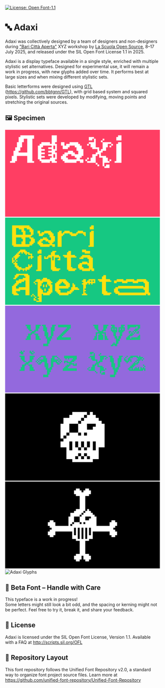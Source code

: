 [![License: Open Font-1.1](https://img.shields.io/badge/License-OFL_1.1-lightgreen.svg)](https://opensource.org/licenses/OFL-1.1)

# 🔤 Adaxi

Adaxi was collectively designed by a team of designers and non-designers during ["Bari Città Aperta"](https://baricittaperta.xyz) XYZ workshop by [La Scuola Open Source](https://lascuolaopensource.xyz), 8–17 July 2025, and released under the SIL Open Font License 1.1 in 2025.

Adaxi is a display typeface available in a single style, enriched with multiple stylistic set alternatives. Designed for experimental use, it will remain a work in progress, with new glyphs added over time. It performs best at large sizes and when mixing different stylistic sets.

Basic letterforms were designed using [GTL](https://github.com/bbtgnn/GTL-web) (https://github.com/bbtgnn/GTL), with grid based system and squared pixels. Stylistic sets were developed by modifying, moving points and stretching the original sources.

## 🖼️ Specimen

![Adaxi](documentation/adaxi.png)
![Adaxi Bari Città Aperta](documentation/adaxi-baricittaaperta.png)
![Adaxi XYZ](documentation/adaxi-xyz.png)
![Adaxi Pirate Skull](documentation/adaxi-pirate-skull-1.png)
![Adaxi Pirate Skull Big](documentation/adaxi-pirate-skull-2.png)
![Adaxi Glyphs](documentation/adaxi-glyphs.gif)


## 👀 Beta Font – Handle with Care

This typeface is a work in progress!  
Some letters might still look a bit odd, and the spacing or kerning might not be perfect. Feel free to try it, break it, and share your feedback.


## 📜 License

Adaxi is licensed under the SIL Open Font License, Version 1.1.
Available with a FAQ at http://scripts.sil.org/OFL



## 📂 Repository Layout

This font repository follows the Unified Font Repository v2.0,
a standard way to organize font project source files. Learn more at
https://github.com/unified-font-repository/Unified-Font-Repository
